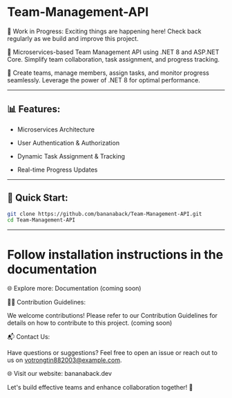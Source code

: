# Team-Management-API
🚧 Work in Progress: Exciting things are happening here! Check back regularly as we build and improve this project.

🚀 Microservices-based Team Management API using .NET 8 and ASP.NET Core. Simplify team collaboration, task assignment, and progress tracking.  

👥 Create teams, manage members, assign tasks, and monitor progress seamlessly. Leverage the power of .NET 8 for optimal performance.

---

## 📊 Features:

- Microservices Architecture

- User Authentication & Authorization

- Dynamic Task Assignment & Tracking

- Real-time Progress Updates

---

## 🔗 Quick Start:

```bash
git clone https://github.com/bananaback/Team-Management-API.git
cd Team-Management-API
```

---

# Follow installation instructions in the documentation
🌐 Explore more: Documentation (coming soon)

👩‍💻 Contribution Guidelines:

We welcome contributions! Please refer to our Contribution Guidelines for details on how to contribute to this project. (coming soon)

📬 Contact Us:

Have questions or suggestions? Feel free to open an issue or reach out to us on votrongtin882003@example.com.

🌐 Visit our website: bananaback.dev

Let's build effective teams and enhance collaboration together! 🚀
